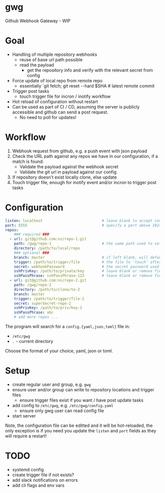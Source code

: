 # gwg
Github Webhook Gateway - WIP

# Goal

- Handling of multiple repository webhooks
    - reuse of base url path possible
    - read the payload
        - get the repository info and verify with the relevant secret from config
- Force update of local repo from remote repo
    - essentially `git fetch; git reset --hard $SHA # latest remote commit
- Trigger post tasks
    - touch trigger file for incron / inotify workflow
- Hot reload of configuration without restart
- Can be used as part of CI / CD, assuming the server is publicly accessible and github can send a post request.
    - No need to poll for updates!


# Workflow

1. Webhook request from github, e.g. a push event with json payload
2. Check the URL path against any repos we have in our configuration, if a match is found:
    - Validate the payload against the webhook secret
    - Validate the git url in payload against our config
3. If repository doesn't exist locally clone, else update
4. Touch trigger file, enough for inotify event and/or incron to trigger post tasks


# Configuration

```yaml
listen: localhost                           # leave blank to accept connections on all interfaces
port: 5555                                  # specify a port above 1024 to run as a non root user
repos:
    ### required ###
  - url: git@github.com:ns/repo-1.git
    path: /gwg/repo-1                       # the same path used to setup the webhook
    directory: /path/to/local/repo
    ### optional ###
    branch: master                          # if left blank, will default to 'master'
    trigger: /path/to/trigger/file          # the file to 'touch' after a successful update
    secret: webhookPassword                 # the secret password used to setup the webhook
    sshPrivKey: /path/to/private/key        # leave blank or remove field if public repository
    sshPassPhrase: sshPassPhrase-123        # leave blank or remove field if no passphrase
  - url: git@github.com:ns/repo-2.git
    path: /gwg/repo-2
    directory: /path/to/clone/to-2
    branch: master
    trigger: /path/to/trigger/file-2
    secret: superSecret-repo-2
    sshPrivKey: /path/to/priv/key-2
    sshPassPhrase: abc
    # add more repos ...
```

The program will search for a `config.{yaml,json,toml}` file in:
- `/etc/gwg`
- `.` - current directory

Choose the format of your choice, yaml, json or toml.

# Setup

- create regular user and group, e.g. `gwg`
- ensure user and/or group can write to repository locations and trigger files
    - ensure trigger files exist if you want / have post update tasks
- add config to `/etc/gwg`, e.g. `/etc/gwg/config.yaml`
    - ensure only gwg user can read config file
- start server

Note, the configuration file can be editted and it will be hot-reloaded, the only exception is if you need you update the `listen` and `port` fields as they will require a restart!

# TODO
- systemd config
- create trigger file if not exists?
- add slack notifications on errors
- add cli flags and env vars



